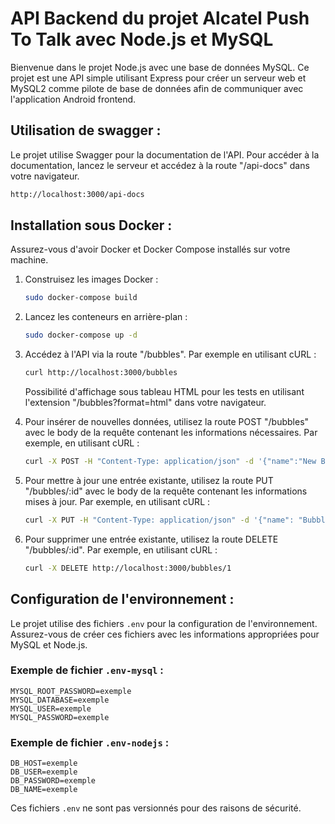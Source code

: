 # API Backend du projet Alcatel Push To Talk avec Node.js et MySQL

Bienvenue dans le projet Node.js avec une base de données MySQL. Ce projet est une API simple utilisant Express pour créer un serveur web et MySQL2 comme pilote de base de données afin de communiquer avec l'application Android frontend.

## Utilisation de swagger :

Le projet utilise Swagger pour la documentation de l'API. Pour accéder à la documentation, lancez le serveur et accédez à la route "/api-docs" dans votre navigateur.

```bash
http://localhost:3000/api-docs
```

## Installation sous Docker :

Assurez-vous d'avoir Docker et Docker Compose installés sur votre machine.

1. Construisez les images Docker :
    ```bash
    sudo docker-compose build
    ```

2. Lancez les conteneurs en arrière-plan :
    ```bash
    sudo docker-compose up -d
    ```

3. Accédez à l'API via la route "/bubbles". Par exemple en utilisant cURL :
    ```bash
    curl http://localhost:3000/bubbles
    ```
    Possibilité d'affichage sous tableau HTML pour les tests en utilisant l'extension "/bubbles?format=html" dans votre navigateur.

5. Pour insérer de nouvelles données, utilisez la route POST "/bubbles" avec le body de la requête contenant les informations nécessaires. Par exemple, en utilisant cURL :

    ```bash
    curl -X POST -H "Content-Type: application/json" -d '{"name":"New Bubble", "latitude":40.7128, "longitude":-74.0060, "creator":"John Doe"}' http://localhost:3000/bubbles
    ```

6. Pour mettre à jour une entrée existante, utilisez la route PUT "/bubbles/:id" avec le body de la requête contenant les informations mises à jour. Par exemple, en utilisant cURL :

    ```bash
    curl -X PUT -H "Content-Type: application/json" -d '{"name": "Bubble mis à jour", "latitude": 40.7128, "longitude": -74.0060, "creator": "Jane Doe"}' http://localhost:3000/bubbles/1
    ```

7. Pour supprimer une entrée existante, utilisez la route DELETE "/bubbles/:id". Par exemple, en utilisant cURL :

    ```bash
    curl -X DELETE http://localhost:3000/bubbles/1
    ```

## Configuration de l'environnement :

Le projet utilise des fichiers `.env` pour la configuration de l'environnement. Assurez-vous de créer ces fichiers avec les informations appropriées pour MySQL et Node.js.

### Exemple de fichier `.env-mysql` :

```plaintext
MYSQL_ROOT_PASSWORD=exemple
MYSQL_DATABASE=exemple
MYSQL_USER=exemple
MYSQL_PASSWORD=exemple
```

### Exemple de fichier `.env-nodejs` :

```plaintext
DB_HOST=exemple
DB_USER=exemple
DB_PASSWORD=exemple
DB_NAME=exemple
```

Ces fichiers `.env` ne sont pas versionnés pour des raisons de sécurité.